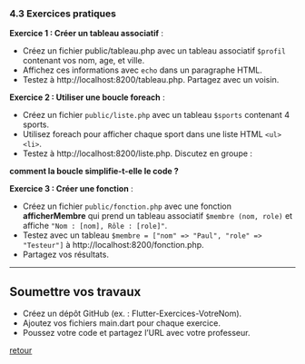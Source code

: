 ### 4.3 Exercices pratiques

**Exercice 1 : Créer un tableau associatif** :
- Créez un fichier public/tableau.php avec un tableau associatif `$profil` contenant vos nom, age, et ville. 
- Affichez ces informations avec `echo` dans un paragraphe HTML. 
- Testez à http://localhost:8200/tableau.php. Partagez avec un voisin.

**Exercice 2 : Utiliser une boucle foreach** :
- Créez un fichier `public/liste.php` avec un tableau `$sports` contenant 4 sports. 
- Utilisez foreach pour afficher chaque sport dans une liste HTML `<ul><li>`. 
- Testez à http://localhost:8200/liste.php. Discutez en groupe :

**comment la boucle simplifie-t-elle le code ?**

**Exercice 3 : Créer une fonction** :
- Créez un fichier `public/fonction.php` avec une fonction **afficherMembre** qui prend un tableau associatif `$membre (nom, role)` et affiche `"Nom : [nom], Rôle : [role]"`. 
- Testez avec un tableau `$membre = ["nom" => "Paul", "role" => "Testeur"]` à http://localhost:8200/fonction.php. 
- Partagez vos résultats. 

---

## Soumettre vos travaux

- Créez un dépôt GitHub (ex. : Flutter-Exercices-VotreNom). 
- Ajoutez vos fichiers main.dart pour chaque exercice. 
- Poussez votre code et partagez l’URL avec votre professeur. 

[retour](./php.md)
